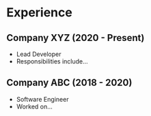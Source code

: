 # Experience

## Company XYZ (2020 - Present)
- Lead Developer
- Responsibilities include...

## Company ABC (2018 - 2020)
- Software Engineer
- Worked on...
